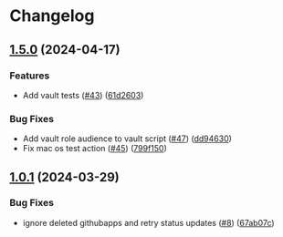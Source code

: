 # Changelog

## [1.5.0](https://github.com/samirtahir91/github-app-operator/compare/v1.4.2...v1.5.0) (2024-04-17)


### Features

* Add vault tests ([#43](https://github.com/samirtahir91/github-app-operator/issues/43)) ([61d2603](https://github.com/samirtahir91/github-app-operator/commit/61d2603dec29cf03ea5026bf0b5d24d29ec9006d))


### Bug Fixes

* Add vault role audience to vault script ([#47](https://github.com/samirtahir91/github-app-operator/issues/47)) ([dd94630](https://github.com/samirtahir91/github-app-operator/commit/dd94630a19f7224e9efbf4f77391d1b68c7e635a))
* Fix mac os test action ([#45](https://github.com/samirtahir91/github-app-operator/issues/45)) ([799f150](https://github.com/samirtahir91/github-app-operator/commit/799f15043d3b106f392fe6dffac8c03e98349fe9))

## [1.0.1](https://github.com/samirtahir91/github-app-operator/compare/v1.0.0...v1.0.1) (2024-03-29)


### Bug Fixes

* ignore deleted githubapps and retry status updates ([#8](https://github.com/samirtahir91/github-app-operator/issues/8)) ([67ab07c](https://github.com/samirtahir91/github-app-operator/commit/67ab07c4ce48e3acd19847cce995d07d436bb45e))
